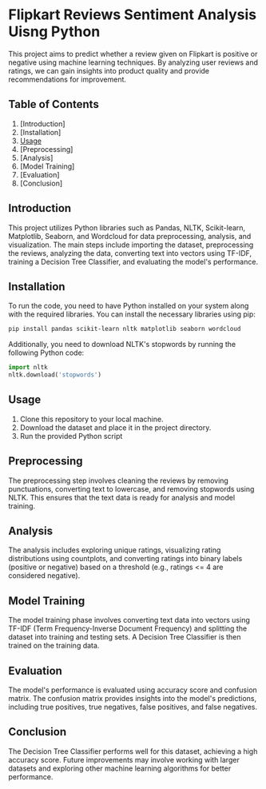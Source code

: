 # Flipkart Reviews Sentiment Analysis Uisng Python

This project aims to predict whether a review given on Flipkart is positive or negative using machine learning techniques. By analyzing user reviews and ratings, we can gain insights into product quality and provide recommendations for improvement.

## Table of Contents
1. [Introduction]
2. [Installation]
3. [Usage](#usage)
4. [Preprocessing]
5. [Analysis]
6. [Model Training]
7. [Evaluation]
8. [Conclusion]

## Introduction
This project utilizes Python libraries such as Pandas, NLTK, Scikit-learn, Matplotlib, Seaborn, and Wordcloud for data preprocessing, analysis, and visualization. The main steps include importing the dataset, preprocessing the reviews, analyzing the data, converting text into vectors using TF-IDF, training a Decision Tree Classifier, and evaluating the model's performance.

## Installation
To run the code, you need to have Python installed on your system along with the required libraries. You can install the necessary libraries using pip:

```bash
pip install pandas scikit-learn nltk matplotlib seaborn wordcloud
```

Additionally, you need to download NLTK's stopwords by running the following Python code:

```python
import nltk
nltk.download('stopwords')
```

## Usage
1. Clone this repository to your local machine.
2. Download the dataset and place it in the project directory.
3. Run the provided Python script

## Preprocessing
The preprocessing step involves cleaning the reviews by removing punctuations, converting text to lowercase, and removing stopwords using NLTK. This ensures that the text data is ready for analysis and model training.

## Analysis
The analysis includes exploring unique ratings, visualizing rating distributions using countplots, and converting ratings into binary labels (positive or negative) based on a threshold (e.g., ratings <= 4 are considered negative).

## Model Training
The model training phase involves converting text data into vectors using TF-IDF (Term Frequency-Inverse Document Frequency) and splitting the dataset into training and testing sets. A Decision Tree Classifier is then trained on the training data.

## Evaluation
The model's performance is evaluated using accuracy score and confusion matrix. The confusion matrix provides insights into the model's predictions, including true positives, true negatives, false positives, and false negatives.

## Conclusion
The Decision Tree Classifier performs well for this dataset, achieving a high accuracy score. Future improvements may involve working with larger datasets and exploring other machine learning algorithms for better performance.
